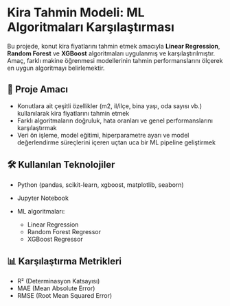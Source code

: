 

# Kira Tahmin Modeli: ML Algoritmaları Karşılaştırması

Bu projede, konut kira fiyatlarını tahmin etmek amacıyla **Linear Regression**, **Random Forest** ve **XGBoost** algoritmaları uygulanmış ve karşılaştırılmıştır. Amaç, farklı makine öğrenmesi modellerinin tahmin performanslarını ölçerek en uygun algoritmayı belirlemektir.

## 🎯 Proje Amacı

* Konutlara ait çeşitli özellikler (m2, il/ilçe, bina yaşı, oda sayısı vb.) kullanılarak kira fiyatlarını tahmin etmek
* Farklı algoritmaların doğruluk, hata oranları ve genel performanslarını karşılaştırmak
* Veri ön işleme, model eğitimi, hiperparametre ayarı ve model değerlendirme süreçlerini içeren uçtan uca bir ML pipeline geliştirmek

## 🛠️ Kullanılan Teknolojiler

* Python (pandas, scikit-learn, xgboost, matplotlib, seaborn)
* Jupyter Notebook
* ML algoritmaları:

  * Linear Regression
  * Random Forest Regressor
  * XGBoost Regressor

## 📊 Karşılaştırma Metrikleri

* R² (Determinasyon Katsayısı)
* MAE (Mean Absolute Error)
* RMSE (Root Mean Squared Error)


